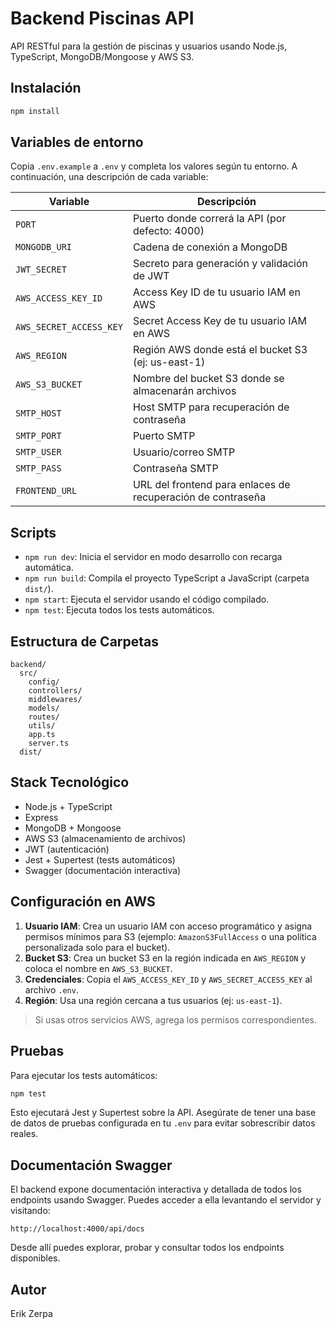# Backend Piscinas API

API RESTful para la gestión de piscinas y usuarios usando Node.js, TypeScript, MongoDB/Mongoose y AWS S3.

## Instalación

```bash
npm install
```

## Variables de entorno

Copia `.env.example` a `.env` y completa los valores según tu entorno. A continuación, una descripción de cada variable:

| Variable                 | Descripción                                                      |
|--------------------------|------------------------------------------------------------------|
| `PORT`                   | Puerto donde correrá la API (por defecto: 4000)                  |
| `MONGODB_URI`            | Cadena de conexión a MongoDB                                      |
| `JWT_SECRET`             | Secreto para generación y validación de JWT                      |
| `AWS_ACCESS_KEY_ID`      | Access Key ID de tu usuario IAM en AWS                           |
| `AWS_SECRET_ACCESS_KEY`  | Secret Access Key de tu usuario IAM en AWS                       |
| `AWS_REGION`             | Región AWS donde está el bucket S3 (ej: us-east-1)               |
| `AWS_S3_BUCKET`          | Nombre del bucket S3 donde se almacenarán archivos               |
| `SMTP_HOST`              | Host SMTP para recuperación de contraseña                        |
| `SMTP_PORT`              | Puerto SMTP                                                      |
| `SMTP_USER`              | Usuario/correo SMTP                                              |
| `SMTP_PASS`              | Contraseña SMTP                                                  |
| `FRONTEND_URL`           | URL del frontend para enlaces de recuperación de contraseña      |



## Scripts

- `npm run dev`: Inicia el servidor en modo desarrollo con recarga automática.
- `npm run build`: Compila el proyecto TypeScript a JavaScript (carpeta `dist/`).
- `npm start`: Ejecuta el servidor usando el código compilado.
- `npm test`: Ejecuta todos los tests automáticos.

## Estructura de Carpetas

```
backend/
  src/
    config/
    controllers/
    middlewares/
    models/
    routes/
    utils/
    app.ts
    server.ts
  dist/
```

## Stack Tecnológico
- Node.js + TypeScript
- Express
- MongoDB + Mongoose
- AWS S3 (almacenamiento de archivos)
- JWT (autenticación)
- Jest + Supertest (tests automáticos)
- Swagger (documentación interactiva)

## Configuración en AWS

1. **Usuario IAM**: Crea un usuario IAM con acceso programático y asigna permisos mínimos para S3 (ejemplo: `AmazonS3FullAccess` o una política personalizada solo para el bucket).
2. **Bucket S3**: Crea un bucket S3 en la región indicada en `AWS_REGION` y coloca el nombre en `AWS_S3_BUCKET`.
3. **Credenciales**: Copia el `AWS_ACCESS_KEY_ID` y `AWS_SECRET_ACCESS_KEY` al archivo `.env`.
4. **Región**: Usa una región cercana a tus usuarios (ej: `us-east-1`).

> Si usas otros servicios AWS, agrega los permisos correspondientes.

## Pruebas

Para ejecutar los tests automáticos:

```bash
npm test
```

Esto ejecutará Jest y Supertest sobre la API. Asegúrate de tener una base de datos de pruebas configurada en tu `.env` para evitar sobrescribir datos reales.

## Documentación Swagger

El backend expone documentación interactiva y detallada de todos los endpoints usando Swagger. Puedes acceder a ella levantando el servidor y visitando:

```
http://localhost:4000/api/docs
```

Desde allí puedes explorar, probar y consultar todos los endpoints disponibles.

## Autor
Erik Zerpa